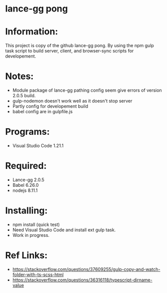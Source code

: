 # lance-gg pong

# Information:
 This project is copy of the github lance-gg pong. By using the npm gulp task script to build server, client, and browser-sync scripts for developement.

# Notes:
 * Module package of lance-gg pathing config seem give errors of version 2.0.5 build.
 * gulp-nodemon doesn't work well as it doesn't stop server
 * Partly config for developement build
 * babel config are in gulpfile.js

# Programs:
 * Visual Studio Code 1.21.1

# Required:
 * Lance-gg 2.0.5
 * Babel 6.26.0
 * nodejs 8.11.1

# Installing:
 * npm install (quick test)
 * Need Visual Studio Code and install ext gulp task.
 * Work in progress.

# Ref Links:
 * https://stackoverflow.com/questions/37609255/gulp-copy-and-watch-folder-with-ts-scss-html
 * https://stackoverflow.com/questions/36316118/typescript-dirname-value